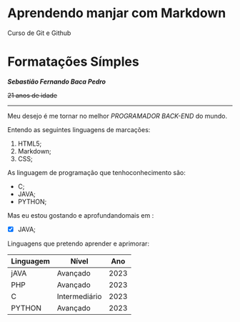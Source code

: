 # Aprendendo manjar com Markdown
 Curso de Git e Github

 # Formatações Símples

 __*Sebastião Fernando Baca Pedro*__
 
 ~~21 anos de idade~~

 ---

 Meu desejo é  me tornar no melhor *PROGRAMADOR BACK-END* do mundo.

 Entendo as seguintes linguagens de marcações:

 1. HTML5;
 3. Markdown;
 2. CSS;

 As linguagem de programação que tenhoconhecimento são:

 * C;
 * JAVA;
 * PYTHON;

 Mas eu estou gostando e aprofundandomais em :
 - [x] JAVA;

Linguagens que pretendo aprender e aprimorar:

Linguagem | Nível | Ano
---|---|---
jAVA | Avançado | 2023
PHP | Avançado | 2023
C | Intermediário | 2023
PYTHON | Avançado | 2023



